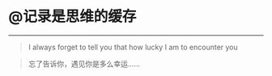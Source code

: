 # @记录是思维的缓存
---

> I always forget to tell you that how lucky I am to encounter you

> 忘了告诉你，遇见你是多么幸运……


<!-- ## 这是个人学习、工作、生活的记录 -->




